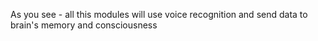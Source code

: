 As you see - all this modules will use voice recognition and send data to brain's memory and consciousness
